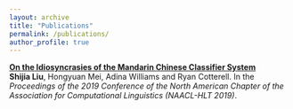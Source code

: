 ```yaml
---
layout: archive
title: "Publications"
permalink: /publications/
author_profile: true
---
```


<b>[On the Idiosyncrasies of the Mandarin Chinese Classifier System](https://www.aclweb.org/anthology/N19-1415/)</b>
<br>
<b>Shijia Liu</b>, Hongyuan Mei, Adina Williams and Ryan Cotterell.
In the <i>Proceedings of the 2019 Conference of the North American Chapter of the Association for Computational Linguistics (NAACL-HLT 2019)</i>.
